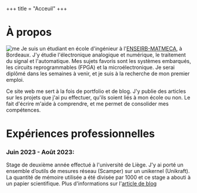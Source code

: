 +++
 title = "Acceuil"
+++

À propos
===

![me](https://media.licdn.com/dms/image/v2/C4D03AQFygv1no9vyBQ/profile-displayphoto-shrink_200_200/profile-displayphoto-shrink_200_200/0/1647881504368?e=1730332800&v=beta&t=F2FjNnNSfCbUZ1ktMs1kHILFWluEX8rnZOvilDLCRE4#end#no-hover)
Je suis un étudiant en école d'ingénieur à l'[ENSEIRB-MATMECA](https://www.bordeaux-inp.fr), à Bordeaux. J'y étudie l'électronique analogique et numérique, le traitement du signal et l'automatique. Mes sujets favoris sont les systèmes embarqués, les circuits reprogrammables (FPGA) et la microélectronique. Je serai diplômé dans les semaines à venir, et je suis à la recherche de mon premier emploi.

Ce site web me sert à la fois de portfolio et de blog. J'y publie des articles sur les projets que j'ai pu effectuer, qu'ils soient liés à mon école ou non. Le fait d'écrire m'aide à comprendre, et me permet de consolider mes compétences. 

Expériences professionnelles
==

### Juin 2023 - Août 2023:

Stage de deuxième année effectué à l'université de Liège. J'y ai porté un ensemble d’outils de mesures réseau (Scamper) sur un unikernel (Unikraft). La quantité
de mémoire utilisée a été divisée par 1000 et ce stage a abouti à un papier scientifique. Plus d'informations sur l'[article de blog](blog/PLL/index.md)
